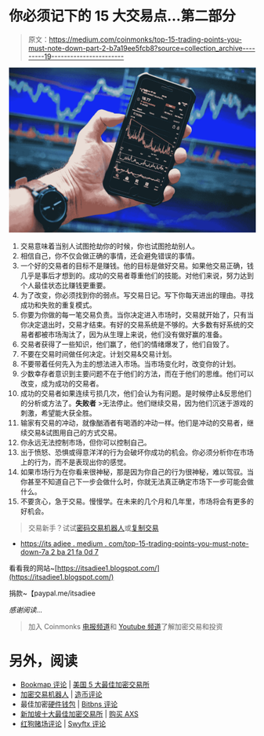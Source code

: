 # 你必须记下的 15 大交易点…第二部分

> 原文：<https://medium.com/coinmonks/top-15-trading-points-you-must-note-down-part-2-b7a19ee5fcb8?source=collection_archive---------19----------------------->

![](img/d02f179eaeba85cf3e7fe4536af9cb19.png)

1.  交易意味着当别人试图抢劫你的时候，你也试图抢劫别人。
2.  相信自己，你不仅会做正确的事情，还会避免错误的事情。
3.  一个好的交易者的目标不是赚钱。他的目标是做好交易。如果他交易正确，钱几乎是事后才想到的。成功的交易者尊重他们的技能。对他们来说，努力达到个人最佳状态比赚钱更重要。
4.  为了改变，你必须找到你的弱点。写交易日记。写下你每天进出的理由。寻找成功和失败的重复模式。
5.  你要为你做的每一笔交易负责。当你决定进入市场时，交易就开始了，只有当你决定退出时，交易才结束。有好的交易系统是不够的。大多数有好系统的交易者都被市场淘汰了，因为从生理上来说，他们没有做好赢的准备。
6.  交易者获得了一些知识，他们赢了，他们的情绪爆发了，他们自毁了。
7.  不要在交易时间做任何决定。计划交易&交易计划。
8.  不要带着任何先入为主的想法进入市场。当市场变化时，改变你的计划。
9.  少数幸存者意识到主要问题不在于他们的方法，而在于他们的思维。他们可以改变，成为成功的交易者。
10.  成功的交易者如果连续亏损几次，他们会认为有问题。是时候停止&反思他们的分析或方法了。**失败者** >无法停止。他们继续交易，因为他们沉迷于游戏的刺激，希望能大获全胜。
11.  输家有交易的冲动，就像酗酒者有喝酒的冲动一样。他们是冲动的交易者，继续交易&试图用自己的方式交易。
12.  你永远无法控制市场，但你可以控制自己。
13.  出于愤怒、恐惧或得意洋洋的行为会破坏你成功的机会。你必须分析你在市场上的行为，而不是表现出你的感觉。
14.  如果市场行为在你看来很神秘，那是因为你自己的行为很神秘，难以驾驭。当你甚至不知道自己下一步会做什么时，你就无法真正确定市场下一步可能会做什么。
15.  不要贪心，急于交易。慢慢学。在未来的几个月和几年里，市场将会有更多的好机会。

> 交易新手？试试[密码交易机器人](/coinmonks/crypto-trading-bot-c2ffce8acb2a)或[复制交易](/coinmonks/top-10-crypto-copy-trading-platforms-for-beginners-d0c37c7d698c)

*   [https://its adiee . medium . com/top-15-trading-points-you-must-note-down-7a 2 ba 21 fa 0d 7](https://itsadiee.medium.com/top-15-trading-points-you-must-note-down-7a2ba21fa0d7)

看看我的网站~[https://itsadiee1.blogspot.com/](https://itsadiee1.blogspot.com/)

捐款~【paypal.me/itsadiee 

*感谢阅读…*

> 加入 Coinmonks [电报频道](https://t.me/coincodecap)和 [Youtube 频道](https://www.youtube.com/c/coinmonks/videos)了解加密交易和投资

# 另外，阅读

*   [Bookmap 评论](https://coincodecap.com/bookmap-review-2021-best-trading-software) | [美国 5 大最佳加密交易所](https://coincodecap.com/crypto-exchange-usa)
*   [加密交易机器人](/coinmonks/crypto-trading-bot-c2ffce8acb2a) | [造币评论](https://coincodecap.com/coingate-review)
*   最佳加密[硬件钱包](/coinmonks/hardware-wallets-dfa1211730c6) | [Bitbns 评论](/coinmonks/bitbns-review-38256a07e161)
*   [新加坡十大最佳加密交易所](https://coincodecap.com/crypto-exchange-in-singapore) | [购买 AXS](https://coincodecap.com/buy-axs-token)
*   [红狗赌场评论](https://coincodecap.com/red-dog-casino-review) | [Swyftx 评论](https://coincodecap.com/swyftx-review)